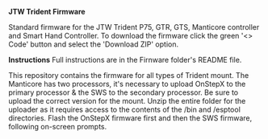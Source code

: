 **JTW Trident Firmware**

Standard firmware for the JTW Trident P75, GTR, GTS, Manticore controller and Smart Hand Controller. To download the firmware click the green '<> Code' button and select the 'Download ZIP' option. 

**Instructions**
Full instructions are in the Firnware folder's README file. 

This repository contains the firmware for all types of Trident mount. The Manticore has two processors, it's necessary to upload OnStepX to the primary processor & the SWS to the secondary processor. Be sure to upload the correct version for the mount. Unzip the entire folder for the uploader as it requires access to the contents of the /bin and /esptool directories. Flash the OnStepX firmware first and then the SWS firmware, following on-screen prompts. 
